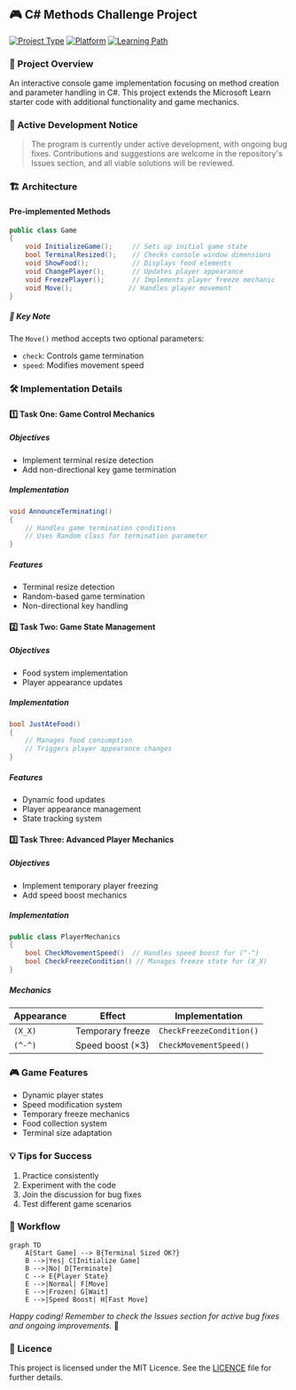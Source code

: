 ## 🎮 C# Methods Challenge Project

[![Project Type](https://img.shields.io/badge/Project-Challenge-success)](https://github.com)
[![Platform](https://img.shields.io/badge/Platform-Console-blue)](https://github.com)
[![Learning Path](https://img.shields.io/badge/Microsoft%20Learn-Getting%20Started%20with%20C%23-orange)](https://github.com)

### 🎯 Project Overview
An interactive console game implementation focusing on method creation and parameter handling in C#. This project extends the Microsoft Learn starter code with additional functionality and game mechanics.

### 🚨 Active Development Notice
> The program is currently under active development, with ongoing bug fixes. Contributions and suggestions are welcome in the repository's Issues section, and all viable solutions will be reviewed.

### 🏗️ Architecture

#### Pre-implemented Methods
```csharp
public class Game
{
    void InitializeGame();     // Sets up initial game state
    bool TerminalResized();    // Checks console window dimensions
    void ShowFood();           // Displays food elements
    void ChangePlayer();       // Updates player appearance
    void FreezePlayer();       // Implements player freeze mechanic
    void Move();              // Handles player movement
}
```

##### 🔑 Key Note
The `Move()` method accepts two optional parameters:
- `check`: Controls game termination
- `speed`: Modifies movement speed

### 🛠️ Implementation Details

#### 1️⃣ Task One: Game Control Mechanics
##### Objectives
- Implement terminal resize detection
- Add non-directional key game termination

##### Implementation
```csharp
void AnnounceTerminating()
{
    // Handles game termination conditions
    // Uses Random class for termination parameter
}
```

##### Features
- Terminal resize detection
- Random-based game termination
- Non-directional key handling

#### 2️⃣ Task Two: Game State Management
##### Objectives
- Food system implementation
- Player appearance updates

##### Implementation
```csharp
bool JustAteFood()
{
    // Manages food consumption
    // Triggers player appearance changes
}
```

##### Features
- Dynamic food updates
- Player appearance management
- State tracking system

#### 3️⃣ Task Three: Advanced Player Mechanics
##### Objectives
- Implement temporary player freezing
- Add speed boost mechanics

##### Implementation
```csharp
public class PlayerMechanics
{
    bool CheckMovementSpeed()  // Handles speed boost for (^-^)
    bool CheckFreezeCondition() // Manages freeze state for (X_X)
}
```

##### Mechanics
| Appearance | Effect | Implementation |
|------------|--------|----------------|
| `(X_X)`    | Temporary freeze | `CheckFreezeCondition()` |
| `(^-^)`    | Speed boost (×3) | `CheckMovementSpeed()` |

### 🎮 Game Features
- Dynamic player states
- Speed modification system
- Temporary freeze mechanics
- Food collection system
- Terminal size adaptation

### 💡 Tips for Success
1. Practice consistently
2. Experiment with the code
3. Join the discussion for bug fixes
4. Test different game scenarios

### 🔄 Workflow
```mermaid
graph TD
    A[Start Game] --> B{Terminal Sized OK?}
    B -->|Yes| C[Initialize Game]
    B -->|No| D[Terminate]
    C --> E{Player State}
    E -->|Normal| F[Move]
    E -->|Frozen| G[Wait]
    E -->|Speed Boost| H[Fast Move]
```

*Happy coding! Remember to check the Issues section for active bug fixes and ongoing improvements.* 🚀

### 📜 Licence
This project is licensed under the MIT Licence. See the [LICENCE](./LICENSE) file for further details.
